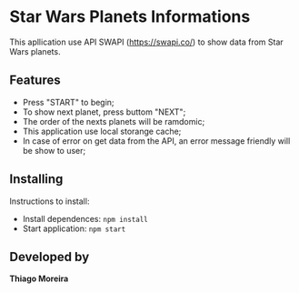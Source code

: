 # Star Wars Planets Informations

This apllication use API SWAPI (https://swapi.co/) to show data from Star Wars planets. 

## Features

* Press "START" to begin;
* To show next planet, press buttom "NEXT";
* The order of the nexts planets will be ramdomic;
* This application use local storange cache;
* In case of error on get data from the API, an error message friendly will be show to user;

## Installing

Instructions to install:

* Install dependences: `npm install`
* Start application: `npm start`

## Developed by 

**Thiago Moreira**

